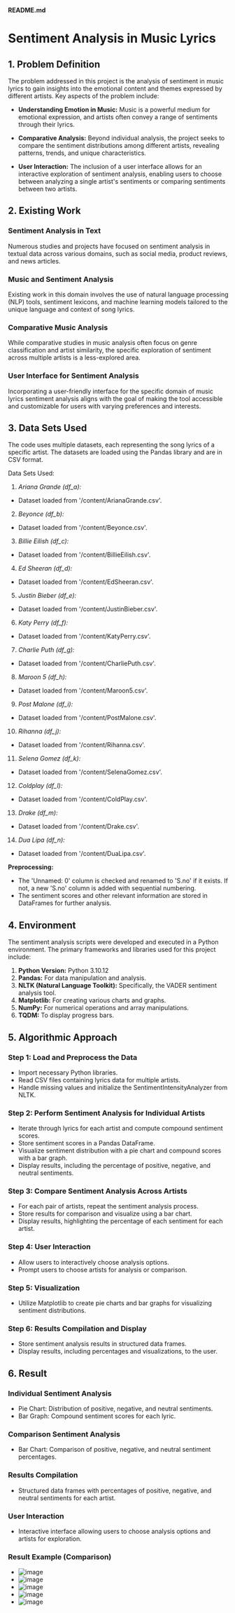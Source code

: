 **README.md**

# Sentiment Analysis in Music Lyrics

## 1. Problem Definition

The problem addressed in this project is the analysis of sentiment in music lyrics to gain insights into the emotional content and themes expressed by different artists. Key aspects of the problem include:

- **Understanding Emotion in Music:**
  Music is a powerful medium for emotional expression, and artists often convey a range of sentiments through their lyrics.

- **Comparative Analysis:**
  Beyond individual analysis, the project seeks to compare the sentiment distributions among different artists, revealing patterns, trends, and unique characteristics.

- **User Interaction:**
  The inclusion of a user interface allows for an interactive exploration of sentiment analysis, enabling users to choose between analyzing a single artist's sentiments or comparing sentiments between two artists.

## 2. Existing Work

### Sentiment Analysis in Text

Numerous studies and projects have focused on sentiment analysis in textual data across various domains, such as social media, product reviews, and news articles.

### Music and Sentiment Analysis

Existing work in this domain involves the use of natural language processing (NLP) tools, sentiment lexicons, and machine learning models tailored to the unique language and context of song lyrics.

### Comparative Music Analysis

While comparative studies in music analysis often focus on genre classification and artist similarity, the specific exploration of sentiment across multiple artists is a less-explored area.

### User Interface for Sentiment Analysis

Incorporating a user-friendly interface for the specific domain of music lyrics sentiment analysis aligns with the goal of making the tool accessible and customizable for users with varying preferences and interests.

## 3. Data Sets Used

The code uses multiple datasets, each representing the song lyrics of a specific artist. The datasets are loaded using the Pandas library and are in CSV format.

Data Sets Used:
1. *Ariana Grande (df_a):*
- Dataset loaded from '/content/ArianaGrande.csv'.
  
2. *Beyonce (df_b):*
- Dataset loaded from '/content/Beyonce.csv'.
3. *Billie Eilish (df_c):*
- Dataset loaded from '/content/BillieEilish.csv'.
4. *Ed Sheeran (df_d):*
- Dataset loaded from '/content/EdSheeran.csv'.
5. *Justin Bieber (df_e):*
- Dataset loaded from '/content/JustinBieber.csv'.
6. *Katy Perry (df_f):*
- Dataset loaded from '/content/KatyPerry.csv'.
7. *Charlie Puth (df_g):*
- Dataset loaded from '/content/CharliePuth.csv'.
8. *Maroon 5 (df_h):*
- Dataset loaded from '/content/Maroon5.csv'.
9. *Post Malone (df_i):*
- Dataset loaded from '/content/PostMalone.csv'.
10. *Rihanna (df_j):*
- Dataset loaded from '/content/Rihanna.csv'.
11. *Selena Gomez (df_k):*
- Dataset loaded from '/content/SelenaGomez.csv'.
12. *Coldplay (df_l):*
- Dataset loaded from '/content/ColdPlay.csv'.
13. *Drake (df_m):*
- Dataset loaded from '/content/Drake.csv'.
14. *Dua Lipa (df_n):*
- Dataset loaded from '/content/DuaLipa.csv'.



**Preprocessing:**
- The 'Unnamed: 0' column is checked and renamed to 'S.no' if it exists. If not, a new 'S.no' column is added with sequential numbering.
- The sentiment scores and other relevant information are stored in DataFrames for further analysis.

## 4. Environment

The sentiment analysis scripts were developed and executed in a Python environment. The primary frameworks and libraries used for this project include:

1. **Python Version:** Python 3.10.12
2. **Pandas:** For data manipulation and analysis.
3. **NLTK (Natural Language Toolkit):** Specifically, the VADER sentiment analysis tool.
4. **Matplotlib:** For creating various charts and graphs.
5. **NumPy:** For numerical operations and array manipulations.
6. **TQDM:** To display progress bars.

## 5. Algorithmic Approach

### Step 1: Load and Preprocess the Data

- Import necessary Python libraries.
- Read CSV files containing lyrics data for multiple artists.
- Handle missing values and initialize the SentimentIntensityAnalyzer from NLTK.

### Step 2: Perform Sentiment Analysis for Individual Artists

- Iterate through lyrics for each artist and compute compound sentiment scores.
- Store sentiment scores in a Pandas DataFrame.
- Visualize sentiment distribution with a pie chart and compound scores with a bar graph.
- Display results, including the percentage of positive, negative, and neutral sentiments.

### Step 3: Compare Sentiment Analysis Across Artists

- For each pair of artists, repeat the sentiment analysis process.
- Store results for comparison and visualize using a bar chart.
- Display results, highlighting the percentage of each sentiment for each artist.

### Step 4: User Interaction

- Allow users to interactively choose analysis options.
- Prompt users to choose artists for analysis or comparison.

### Step 5: Visualization

- Utilize Matplotlib to create pie charts and bar graphs for visualizing sentiment distributions.

### Step 6: Results Compilation and Display

- Store sentiment analysis results in structured data frames.
- Display results, including percentages and visualizations, to the user.

## 6. Result

### Individual Sentiment Analysis

- Pie Chart: Distribution of positive, negative, and neutral sentiments.
- Bar Graph: Compound sentiment scores for each lyric.

### Comparison Sentiment Analysis

- Bar Chart: Comparison of positive, negative, and neutral sentiment percentages.

### Results Compilation

- Structured data frames with percentages of positive, negative, and neutral sentiments for each artist.

### User Interaction

- Interactive interface allowing users to choose analysis options and artists for exploration.

### Result Example (Comparison)

- ![image](https://github.com/Akanksharao24/Sentiment-Analysis-on-Music-NLP/assets/108931784/353f4a2d-5e0a-49c9-9ace-336e97401300)
- ![image](https://github.com/Akanksharao24/Sentiment-Analysis-on-Music-NLP/assets/108931784/0ec62945-16bd-4493-b1be-72ca0f182cfe)
- ![image](https://github.com/Akanksharao24/Sentiment-Analysis-on-Music-NLP/assets/108931784/928ca05d-8aba-479c-92d0-8c1dda34a00d)
- ![image](https://github.com/Akanksharao24/Sentiment-Analysis-on-Music-NLP/assets/108931784/ed706fb8-1c36-404c-95b0-93463500703b)
- ![image](https://github.com/Akanksharao24/Sentiment-Analysis-on-Music-NLP/assets/108931784/7e052d8c-b1e8-46a2-b0d3-181f379fdb43)







